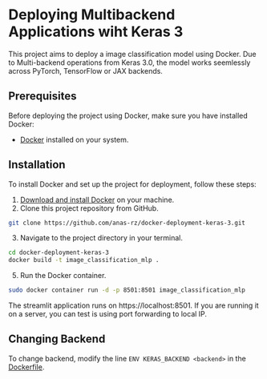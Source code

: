 # Deploying Multibackend Applications wiht Keras 3

This project aims to deploy a image classification model using Docker. Due to Multi-backend operations from Keras 3.0, the model works seemlessly across PyTorch, TensorFlow or JAX backends.

## Prerequisites

Before deploying the project using Docker, make sure you have installed Docker:

- [Docker](https://www.docker.com/get-started) installed on your system.

## Installation

To install Docker and set up the project for deployment, follow these steps:

1. [Download and install Docker](https://www.docker.com/get-started) on your machine.
2. Clone this project repository from GitHub.
```bash
git clone https://github.com/anas-rz/docker-deployment-keras-3.git
```
3. Navigate to the project directory in your terminal.
```bash
cd docker-deployment-keras-3
docker build -t image_classification_mlp .
```

5. Run the Docker container.

```bash 
sudo docker container run -d -p 8501:8501 image_classification_mlp
```
The streamlit application runs on https://localhost:8501. If you are running it on a server, you can test is using port forwarding to local IP.

## Changing Backend

To change backend, modify the line `ENV KERAS_BACKEND <backend>` in the [Dockerfile](./Dockerfile).
